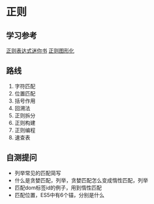 # 正则

## 学习参考
[正则表达式迷你书](https://zhuanlan.zhihu.com/p/29707385)
[正则图形化](https://regexper.com/)

## 路线
1. 字符匹配
1. 位置匹配
1. 括号作用
1. 回溯法
1. 正则拆分
1. 正则构建
1. 正则编程
1. 速查表

## 自测提问
- 列举常见的匹配简写
- 什么是贪婪匹配，列举，贪婪匹配怎么变成惰性匹配，列举
- 匹配dom标签id的例子，用到惰性匹配
- 匹配位置，ES5中有6个锚，分别是什么
